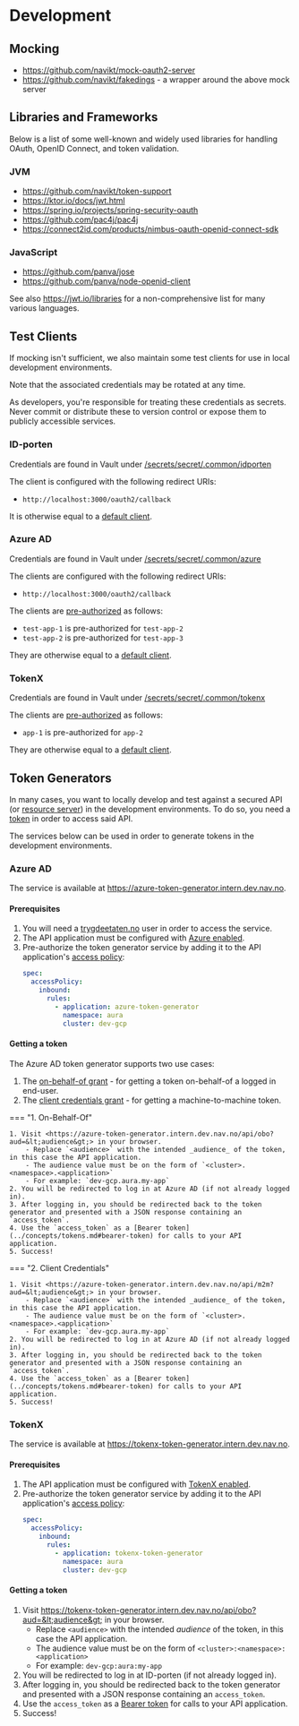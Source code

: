 # Development

## Mocking

- <https://github.com/navikt/mock-oauth2-server>
- <https://github.com/navikt/fakedings> - a wrapper around the above mock server

## Libraries and Frameworks

Below is a list of some well-known and widely used libraries for handling OAuth, OpenID Connect, and token validation.

### JVM

- <https://github.com/navikt/token-support>
- <https://ktor.io/docs/jwt.html>
- <https://spring.io/projects/spring-security-oauth>
- <https://github.com/pac4j/pac4j>
- <https://connect2id.com/products/nimbus-oauth-openid-connect-sdk>

### JavaScript

- <https://github.com/panva/jose>
- <https://github.com/panva/node-openid-client>

See also <https://jwt.io/libraries> for a non-comprehensive list for many various languages.

## Test Clients

If mocking isn't sufficient, we also maintain some test clients for use in local development environments.

Note that the associated credentials may be rotated at any time.

As developers, you're responsible for treating these credentials as secrets. Never commit or distribute these to
version control or expose them to publicly accessible services.

### ID-porten

Credentials are found in Vault under [/secrets/secret/.common/idporten](https://vault.adeo.no/ui/vault/secrets/secret/list/.common/idporten) 

The client is configured with the following redirect URIs:

- `http://localhost:3000/oauth2/callback`

It is otherwise equal to a [default client](../idporten.md).

### Azure AD

Credentials are found in Vault under [/secrets/secret/.common/azure](https://vault.adeo.no/ui/vault/secrets/secret/list/.common/azure/)

The clients are configured with the following redirect URIs:

- `http://localhost:3000/oauth2/callback`

The clients are [pre-authorized](../azure-ad/access-policy.md#pre-authorization) as follows:

- `test-app-1` is pre-authorized for `test-app-2`
- `test-app-2` is pre-authorized for `test-app-3`

They are otherwise equal to a [default client](../azure-ad/configuration.md).

### TokenX

Credentials are found in Vault under [/secrets/secret/.common/tokenx](https://vault.adeo.no/ui/vault/secrets/secret/list/.common/tokenx/)

The clients are [pre-authorized](../tokenx.md#access-policies) as follows:

- `app-1` is pre-authorized for `app-2`

They are otherwise equal to a [default client](../tokenx.md#configuration).

## Token Generators

In many cases, you want to locally develop and test against a secured API (or [resource server](../concepts/actors.md#resource-server)) in the development environments.
To do so, you need a [token](../concepts/tokens.md#bearer-token) in order to access said API.

The services below can be used in order to generate tokens in the development environments.

### Azure AD

The service is available at <https://azure-token-generator.intern.dev.nav.no>.

#### Prerequisites

1. You will need a [trygdeetaten.no](../azure-ad/concepts.md#tenants) user in order to access the service.
2. The API application must be configured with [Azure enabled](../azure-ad/configuration.md).
3. Pre-authorize the token generator service by adding it to the API application's [access policy](../azure-ad/access-policy.md#pre-authorization):
    ```yaml
    spec:
      accessPolicy:
        inbound:
          rules:
            - application: azure-token-generator
              namespace: aura
              cluster: dev-gcp
    ```

#### Getting a token

The Azure AD token generator supports two use cases:

1. The [on-behalf-of grant](../azure-ad/usage.md#oauth-20-on-behalf-of-grant) - for getting a token on-behalf-of a logged in end-user.
2. The [client credentials grant](../azure-ad/usage.md#oauth-20-client-credentials-grant) - for getting a machine-to-machine token.

=== "1. On-Behalf-Of"

    1. Visit <https://azure-token-generator.intern.dev.nav.no/api/obo?aud=&lt;audience&gt;> in your browser.
        - Replace `<audience>` with the intended _audience_ of the token, in this case the API application.
        - The audience value must be on the form of `<cluster>.<namespace>.<application>`
        - For example: `dev-gcp.aura.my-app`
    2. You will be redirected to log in at Azure AD (if not already logged in).
    3. After logging in, you should be redirected back to the token generator and presented with a JSON response containing an `access_token`.
    4. Use the `access_token` as a [Bearer token](../concepts/tokens.md#bearer-token) for calls to your API application.
    5. Success!

=== "2. Client Credentials"

    1. Visit <https://azure-token-generator.intern.dev.nav.no/api/m2m?aud=&lt;audience&gt;> in your browser.
        - Replace `<audience>` with the intended _audience_ of the token, in this case the API application.
        - The audience value must be on the form of `<cluster>.<namespace>.<application>`
        - For example: `dev-gcp.aura.my-app`
    2. You will be redirected to log in at Azure AD (if not already logged in).
    3. After logging in, you should be redirected back to the token generator and presented with a JSON response containing an `access_token`.
    4. Use the `access_token` as a [Bearer token](../concepts/tokens.md#bearer-token) for calls to your API application.
    5. Success!

### TokenX

The service is available at <https://tokenx-token-generator.intern.dev.nav.no>.

#### Prerequisites

1. The API application must be configured with [TokenX enabled](../tokenx.md).
2. Pre-authorize the token generator service by adding it to the API application's [access policy](../tokenx.md#access-policies):
    ```yaml
    spec:
      accessPolicy:
        inbound:
          rules:
            - application: tokenx-token-generator
              namespace: aura
              cluster: dev-gcp
    ```

#### Getting a token

1. Visit <https://tokenx-token-generator.intern.dev.nav.no/api/obo?aud=&lt;audience&gt;> in your browser.
    - Replace `<audience>` with the intended _audience_ of the token, in this case the API application.
    - The audience value must be on the form of `<cluster>:<namespace>:<application>`
    - For example: `dev-gcp:aura:my-app`
2. You will be redirected to log in at ID-porten (if not already logged in).
3. After logging in, you should be redirected back to the token generator and presented with a JSON response containing an `access_token`.
4. Use the `access_token` as a [Bearer token](../concepts/tokens.md#bearer-token) for calls to your API application.
5. Success!
